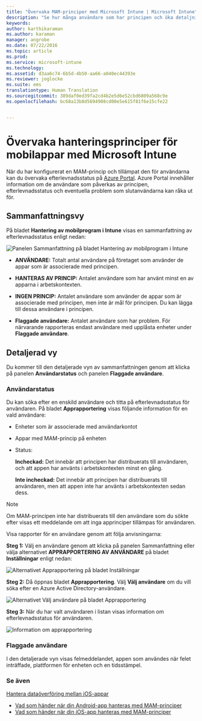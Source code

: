 ```yaml
---
title: "Övervaka MAM-principer med Microsoft Intune | Microsoft Intune"
description: "Se hur många användare som har principen och öka detaljnivån om du vill ha mer information."
keywords: 
author: karthikaraman
ms.author: karaman
manager: angrobe
ms.date: 07/22/2016
ms.topic: article
ms.prod: 
ms.service: microsoft-intune
ms.technology: 
ms.assetid: d3aa6c74-6b5d-4b50-aa66-a040ec44393e
ms.reviewer: joglocke
ms.suite: ems
translationtype: Human Translation
ms.sourcegitcommit: 389daf0ed39fa2cd4b2e5d6e52cbd6809a568c9e
ms.openlocfilehash: bc68a13b8d5694908cd00e5e615f81f6e15cfe22


---
```


# Övervaka hanteringsprinciper för mobilappar med Microsoft Intune
När du har konfigurerat en MAM-princip och tillämpat den för användarna kan du övervaka efterlevnadsstatus på [Azure Portal](https://portal.azure.com). Azure Portal innehåller information om de användare som påverkas av principen, efterlevnadsstatus och eventuella problem som slutanvändarna kan råka ut för.
## Sammanfattningsvy
På bladet **Hantering av mobilprogram i Intune** visas en sammanfattning av efterlevnadsstatus enligt nedan:


![Panelen Sammanfattning på bladet Hantering av mobilprogram i Intune](../media/mam-azure-portal-user-status-summary.png)

-   **ANVÄNDARE:** Totalt antal användare på företaget som använder de appar som är associerade med principen.

-   **HANTERAS AV PRINCIP:** Antalet användare som har använt minst en av apparna i arbetskontexten.

-   **INGEN PRINCIP:** Antalet användare som använder de appar som är associerade med principen, men inte är mål för principen.  Du kan lägga till dessa användare i principen.

- **Flaggade användare:** Antalet användare som har problem. För närvarande rapporteras endast användare med upplåsta enheter under **Flaggade användare**.


## Detaljerad vy
Du kommer till den detaljerade vyn av sammanfattningen genom att klicka på panelen **Användarstatus** och panelen **Flaggade användare**.

### Användarstatus
Du kan söka efter en enskild användare och titta på efterlevnadsstatus för användaren. På bladet **Apprapportering** visas följande information för en vald användare:
- Enheter som är associerade med användarkontot
- Appar med MAM-princip på enheten
- Status:

  **Incheckad:** Det innebär att principen har distribuerats till användaren, och att appen har använts i arbetskontexten minst en gång.

  **Inte incheckad:** Det innebär att principen har distribuerats till användaren, men att appen inte har använts i arbetskontexten sedan dess.

>[!NOTE]
> Om MAM-principen inte har distribuerats till den användare som du sökte efter visas ett meddelande om att inga apprinciper tillämpas för användaren.

Visa rapporter för en användare genom att följa anvisningarna:

**Steg 1:** Välj en användare genom att klicka på panelen Sammanfattning eller välja alternativet **APPRAPPORTERING AV ANVÄNDARE** på bladet **Inställningar** enligt nedan:

![Alternativet Apprapportering på bladet Inställningar](../media/mam-azure-portal-app-reporting-by-user-settings-blade.png)

**Steg 2:** Då öppnas bladet **Apprapportering**. Välj **Välj användare** om du vill söka efter en Azure Active Directory-användare.

![Alternativet Välj användare på bladet Apprapportering](../media/mam-azure-portal-app-reporting-select-user.png)

**Steg 3:** När du har valt användaren i listan visas information om efterlevnadsstatus för användaren.

![Information om apprapportering](../media/mam-azure-portal-app-reporting-by-user.png)
### Flaggade användare
I den detaljerade vyn visas felmeddelandet, appen som användes när felet inträffade, plattformen för enheten och en tidsstämpel.  

### Se även
[Hantera dataöverföring mellan iOS-appar](manage-data-transfer-between-ios-apps-with-microsoft-intune.md)

* [Vad som händer när din Android-app hanteras med MAM-principer](user-experience-for-mam-enabled-android-apps-with-microsoft-intune.md)
* [Vad som händer när din iOS-app hanteras med MAM-principer](user-experience-for-mam-enabled-ios-apps-with-microsoft-intune.md)



<!--HONumber=Oct16_HO3-->


